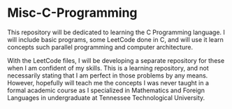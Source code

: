 # Misc-C-Programming
This repository will be dedicated to learning the C Programming language. I will include basic programs, some LeetCode done in C, and will use it learn concepts such parallel programming and computer architecture.

With the LeetCode files, I will be developing a separate repository for these when I am confident of my skills. This is a learning repository, and not necessarily stating that I am perfect in those problems by any means. However, hopefully will teach me the concepts I was never taught in a formal academic course as I specialized in Mathematics and Foreign Languages in undergraduate at Tennessee Technological University.
